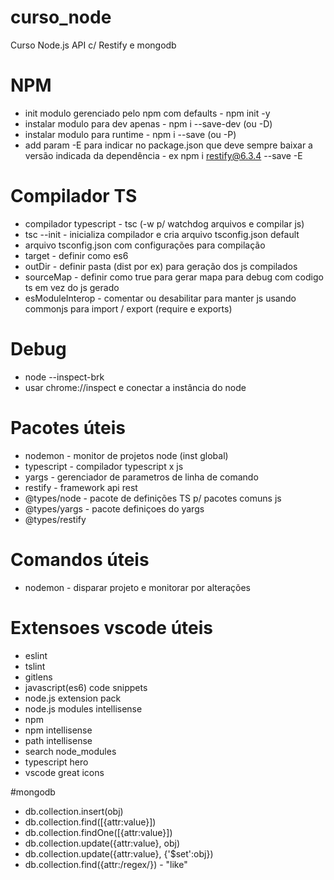 # curso_node
Curso Node.js API c/ Restify e mongodb

# NPM
* init modulo gerenciado pelo npm com defaults - npm init -y 
* instalar modulo para dev apenas - npm i --save-dev (ou -D)
* instalar modulo para runtime - npm i --save (ou -P)
* add param -E para indicar no package.json que deve sempre baixar a versão indicada da dependência - ex npm i restify@6.3.4 --save -E

# Compilador TS
* compilador typescript - tsc (-w p/ watchdog arquivos e compilar js)
* tsc --init - inicializa compilador e cria arquivo tsconfig.json default
* arquivo tsconfig.json com configurações para compilação
* target - definir como es6
* outDir - definir pasta (dist por ex) para geração dos js compilados
* sourceMap - definir como true para gerar mapa para debug com codigo ts em vez do js gerado
* esModuleInterop - comentar ou desabilitar para manter js usando commonjs para import / export (require e exports)

# Debug
* node --inspect-brk
* usar chrome://inspect e conectar a instância do node

# Pacotes úteis
* nodemon - monitor de projetos node (inst global)
* typescript - compilador typescript x js
* yargs - gerenciador de parametros de linha de comando
* restify - framework api rest
* @types/node - pacote de definições TS p/ pacotes comuns js
* @types/yargs - pacote definiçoes do yargs
* @types/restify

# Comandos úteis
* nodemon - disparar projeto e monitorar por alterações

# Extensoes vscode úteis
* eslint
* tslint
* gitlens
* javascript(es6) code snippets
* node.js extension pack
* node.js modules intellisense
* npm
* npm intellisense
* path intellisense
* search node_modules
* typescript hero
* vscode great icons

#mongodb
* db.collection.insert(obj)
* db.collection.find([{attr:value}])
* db.collection.findOne([{attr:value}])
* db.collection.update({attr:value}, obj)
* db.collection.update({attr:value}, {'$set':obj})
* db.collection.find({attr:/regex/}) - "like"
